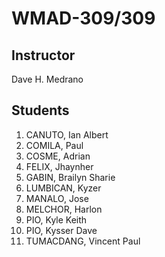 <h1>WMAD-309/309</h1>

<h2>Instructor</h2>
Dave H. Medrano

<h2>Students</h2>
<ol>
  <li>CANUTO, Ian Albert</li>
  <li>COMILA, Paul</li>
  <li>COSME, Adrian</li>
  <li>FELIX, Jhaynher</li>
  <li>GABIN, Brailyn Sharie</li>
  <li>LUMBICAN, Kyzer</li>
  <li>MANALO, Jose</li>
  <li>MELCHOR, Harlon</li>
  <li>PIO, Kyle Keith</li>
  <li>PIO, Kysser Dave</li>
  <li>TUMACDANG, Vincent Paul</li>
</ol>

